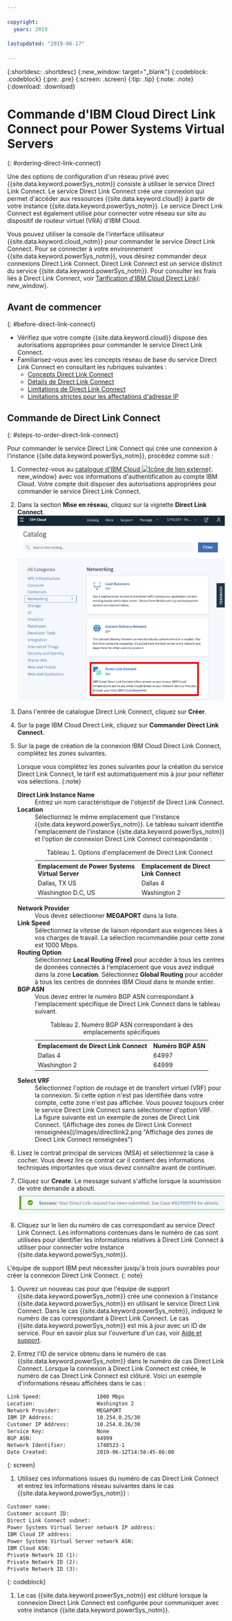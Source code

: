 ```yaml
---

copyright:
  years: 2019

lastupdated: "2019-06-17"

---
```


{:shortdesc: .shortdesc}
{:new_window: target="_blank"}
{:codeblock: .codeblock}
{:pre: .pre}
{:screen: .screen}
{:tip: .tip}
{:note: .note}
{:download: .download}


# Commande d'IBM Cloud Direct Link Connect pour Power Systems Virtual Servers
{: #ordering-direct-link-connect}

Une des options de configuration d'un réseau privé avec {{site.data.keyword.powerSys_notm}} consiste à utiliser le service Direct Link Connect. Le service Direct Link Connect crée une connexion qui permet d'accéder aux ressources {{site.data.keyword.cloud}} à partir de votre instance {{site.data.keyword.powerSys_notm}}. Le service Direct Link Connect est également utilisé pour connecter votre réseau sur site au dispositif de routeur virtuel (VRA) d'IBM Cloud.

Vous pouvez utiliser la console de l'interface utilisateur {{site.data.keyword.cloud_notm}} pour commander le service Direct Link Connect. Pour se connecter à votre environnement {{site.data.keyword.powerSys_notm}}, vous désirez commander deux connexions Direct Link Connect. Direct Link Connect est un service distinct du service {{site.data.keyword.powerSys_notm}}. Pour consulter les frais liés à Direct Link Connect, voir [Tarification d'IBM Cloud Direct Link](/docs/infrastructure/direct-link?topic=direct-link-pricing-for-direct-link-connect){: new_window}.

## Avant de commencer
{: #before-direct-link-connect}

* Vérifiez que votre compte {{site.data.keyword.cloud}} dispose des autorisations appropriées pour commander le service Direct Link Connect.
* Familiarisez-vous avec les concepts réseau de base du service Direct Link Connect en consultant les rubriques suivantes :
  * [Concepts Direct Link Connect](/docs/infrastructure/direct-link?topic=direct-link-direct-link-connect-solution#direct-link-connect-solution)
  * [Détails de Direct Link Connect](/docs/infrastructure/direct-link?topic=direct-link-ibm-cloud-direct-link-connect-details)
  * [Limitations de Direct Link Connect](/docs/infrastructure/direct-link?topic=direct-link-known-limitations#ibm-cloud-direct-link-exchange-and-direct-link-connect-limitations)
  * [Limitations strictes pour les affectations d'adresse IP](/docs/infrastructure/direct-link?topic=direct-link-configure-ibm-cloud-direct-link#strict-limitations-on-ip-assignments)

## Commande de Direct Link Connect
{: #steps-to-order-direct-link-connect}

Pour commander le service Direct Link Connect qui crée une connexion à l'instance {{site.data.keyword.powerSys_notm}}, procédez comme suit :

1. Connectez-vous au [catalogue d'IBM Cloud ![Icône de lien externe](../icons/launch-glyph.svg "Icône de lien externe")](https://cloud.ibm.com/catalog){: new_window} avec vos informations d'authentification au compte IBM Cloud. Votre compte doit disposer des autorisations appropriées pour commander le service Direct Link Connect.

1. Dans la section **Mise en réseau**, cliquez sur la vignette **Direct Link Connect**.
![Affichage de la vignette de catalogue Direct Link](/images/directlink1.png "Affichage de la vignette de catalogue Direct Link")

1. Dans l'entrée de catalogue Direct Link Connect, cliquez sur **Créer**.

1. Sur la page IBM Cloud Direct Link, cliquez sur **Commander Direct Link Connect**.

1. Sur la page de création de la connexion IBM Cloud Direct Link Connect, complétez les zones suivantes. 

   Lorsque vous complétez les zones suivantes pour la création du service Direct Link Connect, le tarif est automatiquement mis à jour pour refléter vos sélections.
   {:note}

   <dl>
   <dt><strong>Direct Link Instance Name</strong><dt>
   <dd>Entrez un nom caractéristique de l'objectif de Direct Link Connect.</dd>
   <dt><strong>Location</strong><dt>
   <dd>Sélectionnez le même emplacement que l'instance {{site.data.keyword.powerSys_notm}}. Le tableau suivant identifie l'emplacement de l'instance {{site.data.keyword.powerSys_notm}} et l'option de connexion Direct Link Connect correspondante :
   <table>
   <caption>Tableau 1. Options d'emplacement de Direct Link Connect</caption>
   <tr>
   <th>Emplacement de Power Systems Virtual Server</th>
   <th>Emplacement de Direct Link Connect</th>
   </tr>
   <tr>
   <td>Dallas, TX US</td>
   <td>Dallas 4</td>
   </tr>
   <tr>
   <td>Washington D.C, US</td>
   <td>Washington 2</td>
   </tr>
   </table>
   </dd>
   <dt><strong>Network Provider</strong><dt>
   <dd>Vous devez sélectionner <strong>MEGAPORT</strong> dans la liste.</dd>
   <dt><strong>Link Speed</strong><dt>
   <dd>Sélectionnez la vitesse de liaison répondant aux exigences liées à vos charges de travail. La sélection recommandée pour cette zone est 1000 Mbps.</dd>
   <dt><strong>Routing Option</strong><dt>
   <dd>Sélectionnez <b>Local Routing (Free)</b> pour accéder à tous les centres de données connectés à l'emplacement que vous avez indiqué dans la zone <b>Location</b>. Sélectionnez <b>Global Routing</b> pour accéder à tous les centres de données IBM Cloud dans le monde entier. </dd>
   <dt><strong>BGP ASN</strong><dt>
   <dd>Vous devez entrer le numéro BGP ASN correspondant à l'emplacement spécifique de Direct Link Connect dans le tableau suivant.
   <table>
   <caption>Tableau 2. Numéro BGP ASN correspondant à des emplacements spécifiques</caption>
   <tr>
   <th>Emplacement de Direct Link Connect</th>
   <th>Numéro BGP ASN</th>
   </tr>
   <tr>
   <td>Dallas 4</td>
   <td>64997</td>
   </tr>
   <tr>
   <td>Washington 2</td>
   <td>64999</td>
   </tr>
   </table>
   </dd>
   <dt><strong>Select VRF</strong><dt>
   <dd>Sélectionnez l'option de routage et de transfert virtuel (VRF) pour la connexion. Si cette option n'est pas identifiée dans votre compte, cette zone n'est pas affichée. Vous pouvez toujours créer le service Direct Link Connect sans sélectionner d'option VRF.</dd>
   <dd>
   La figure suivante est un exemple de zones de Direct Link Connect.
   ![Affichage des zones de Direct Link Connect renseignées](/images/directlink2.png "Affichage des zones de Direct Link Connect renseignées")
   </dd>
   </dl>
1. Lisez le contrat principal de services (MSA) et sélectionnez la case à cocher. Vous devez lire ce contrat car il contient des informations techniques importantes que vous devez connaître avant de continuer.

1. Cliquez sur **Create**. Le message suivant s'affiche lorsque la soumission de votre demande a abouti.
![Affichage du message de soumission réussie pour Direct Link Connect](/images/directlink3.png "Affichage du message de soumission réussie pour Direct Link Connect")

1. Cliquez sur le lien du numéro de cas correspondant au service Direct Link Connect. Les informations contenues dans le numéro de cas sont utilisées pour identifier les informations relatives à Direct Link Connect à utiliser pour connecter votre instance {{site.data.keyword.powerSys_notm}}.

  L'équipe de support IBM peut nécessiter jusqu'à trois jours ouvrables pour créer la connexion Direct Link Connect.
  {: note}

1. Ouvrez un nouveau cas pour que l'équipe de support {{site.data.keyword.powerSys_notm}} crée une connexion à l'instance {{site.data.keyword.powerSys_notm}} en utilisant le service Direct Link Connect. Dans le cas {{site.data.keyword.powerSys_notm}}, indiquez le numéro de cas correspondant à Direct Link Connect. Le cas {{site.data.keyword.powerSys_notm}} est mis à jour avec un ID de service. Pour en savoir plus sur l'ouverture d'un cas, voir [Aide et support](/docs/infrastructure/power-iaas?topic=power-iaas-getting-help-and-support).

1. Entrez l'ID de service obtenu dans le numéro de cas {{site.data.keyword.powerSys_notm}} dans le numéro de cas Direct Link Connect. Lorsque la connexion à Direct Link Connect est créée, le numéro de cas Direct Link Connect est clôturé. Voici un exemple d'informations réseau affichées dans le cas :

  ```
  Link Speed:                  1000 Mbps
  Location:                    Washington 2
  Network Provider:            MEGAPORT
  IBM IP Address:              10.254.0.25/30
  Customer IP Address:         10.254.0.26/30
  Service Key:                 None
  BGP ASN:                     64999
  Network Identifier:          1748523-1
  Date Created:                2019-06-12T14:56:45-06:00
  ```
  {: screen}

1. Utilisez ces informations issues du numéro de cas Direct Link Connect et entrez les informations réseau suivantes dans le cas {{site.data.keyword.powerSys_notm}} :

  ```
  Customer name:
  Customer account ID:
  Direct Link Connect subnet:
  Power Systems Virtual Server network IP address:
  IBM Cloud IP address:
  Power Systems Virtual Server network ASN:
  IBM Cloud ASN:
  Private Network ID (1):
  Private Network ID (2):
  Private Network ID (3):
  ```
  {: codeblock}

1. Le cas {{site.data.keyword.powerSys_notm}} est clôturé lorsque la connexion Direct Link Connect est configurée pour communiquer avec votre instance {{site.data.keyword.powerSys_notm}}.
